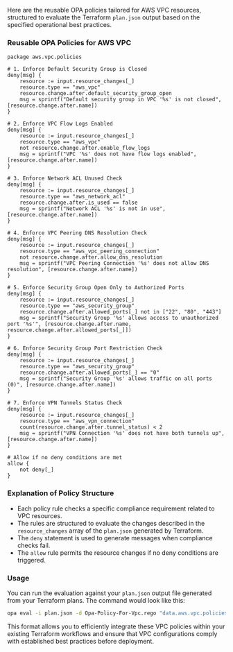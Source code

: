 Here are the reusable OPA policies tailored for AWS VPC resources, structured to evaluate the Terraform `plan.json` output based on the specified operational best practices.

### Reusable OPA Policies for AWS VPC

```rego
package aws.vpc.policies

# 1. Enforce Default Security Group is Closed
deny[msg] {
    resource := input.resource_changes[_]
    resource.type == "aws_vpc"
    resource.change.after.default_security_group_open
    msg = sprintf("Default security group in VPC '%s' is not closed", [resource.change.after.name])
}

# 2. Enforce VPC Flow Logs Enabled
deny[msg] {
    resource := input.resource_changes[_]
    resource.type == "aws_vpc"
    not resource.change.after.enable_flow_logs
    msg = sprintf("VPC '%s' does not have flow logs enabled", [resource.change.after.name])
}

# 3. Enforce Network ACL Unused Check
deny[msg] {
    resource := input.resource_changes[_]
    resource.type == "aws_network_acl"
    resource.change.after.is_used == false
    msg = sprintf("Network ACL '%s' is not in use", [resource.change.after.name])
}

# 4. Enforce VPC Peering DNS Resolution Check
deny[msg] {
    resource := input.resource_changes[_]
    resource.type == "aws_vpc_peering_connection"
    not resource.change.after.allow_dns_resolution
    msg = sprintf("VPC Peering Connection '%s' does not allow DNS resolution", [resource.change.after.name])
}

# 5. Enforce Security Group Open Only to Authorized Ports
deny[msg] {
    resource := input.resource_changes[_]
    resource.type == "aws_security_group"
    resource.change.after.allowed_ports[_] not in ["22", "80", "443"]
    msg = sprintf("Security Group '%s' allows access to unauthorized port '%s'", [resource.change.after.name, resource.change.after.allowed_ports[_]])
}

# 6. Enforce Security Group Port Restriction Check
deny[msg] {
    resource := input.resource_changes[_]
    resource.type == "aws_security_group"
    resource.change.after.allowed_ports[_] == "0"
    msg = sprintf("Security Group '%s' allows traffic on all ports (0)", [resource.change.after.name])
}

# 7. Enforce VPN Tunnels Status Check
deny[msg] {
    resource := input.resource_changes[_]
    resource.type == "aws_vpn_connection"
    count(resource.change.after.tunnel_status) < 2
    msg = sprintf("VPN Connection '%s' does not have both tunnels up", [resource.change.after.name])
}

# Allow if no deny conditions are met
allow {
    not deny[_]
}
```

### Explanation of Policy Structure

- Each policy rule checks a specific compliance requirement related to VPC resources.
- The rules are structured to evaluate the changes described in the `resource_changes` array of the `plan.json` generated by Terraform.
- The `deny` statement is used to generate messages when compliance checks fail.
- The `allow` rule permits the resource changes if no deny conditions are triggered.

### Usage

You can run the evaluation against your `plan.json` output file generated from your Terraform plans. The command would look like this:

```bash
opa eval -i plan.json -d Opa-Policy-For-Vpc.rego "data.aws.vpc.policies.deny"
```

This format allows you to efficiently integrate these VPC policies within your existing Terraform workflows and ensure that VPC configurations comply with established best practices before deployment.
